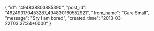  {
   "id": "494838803885390",
   "post_id": "462493170453287_494830160552921",
   "from_name": "Cara Small",
   "message": "Sry I am bored",
   "created_time": "2013-03-22T03:37:34+0000"
 }
